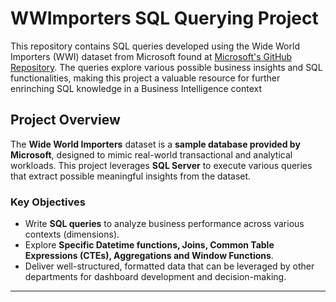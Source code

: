 # **WWImporters SQL Querying Project**  
This repository contains SQL queries developed using the Wide World Importers (WWI) dataset from Microsoft found at [Microsoft's GitHub Repository](https://github.com/Microsoft/sql-server-samples/releases/tag/wide-world-importers-v1.0). The queries explore various possible business insights and SQL functionalities, making this project a valuable resource for further enrinching SQL knowledge in a Business Intelligence context

## **Project Overview**  
The **Wide World Importers** dataset is a **sample database provided by Microsoft**, designed to mimic real-world transactional and analytical workloads. This project leverages **SQL Server** to execute various queries that extract possible meaningful insights from the dataset.

### **Key Objectives**  
- Write **SQL queries** to analyze business performance across various contexts (dimensions).  
- Explore **Specific Datetime functions, Joins, Common Table Expressions (CTEs), Aggregations and Window Functions**.  
- Deliver well-structured, formatted data that can be leveraged by other departments for dashboard development and decision-making.

---
